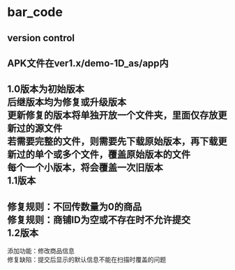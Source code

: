 # bar_code
version control
--------------------------------------------------------------------------
APK文件在ver1.x/demo-1D_as/app内
--------------------------------------------------------------------------
1.0版本为初始版本</br>
后继版本均为修复或升级版本</br>
更新修复的版本将单独开放一个文件夹，里面仅存放更新过的源文件</br>
若需要完整的文件，则需要先下载原始版本，再下载更新过的单个或多个文件，覆盖原始版本的文件</br>
每个一个小版本，将会覆盖一次旧版本</br>
1.1版本
--------------------------------------------------------------------------
修复规则：不回传数量为0的商品</br>
修复规则：商铺ID为空或不存在时不允许提交</br>
1.2版本
--------------------------------------------------------------------------
添加功能：修改商品信息</br>
修复缺陷：提交后显示的默认信息不能在扫描时覆盖的问题